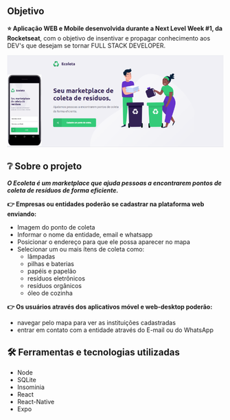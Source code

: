 ## Objetivo
**:star: Aplicação WEB e Mobile desenvolvida durante a Next Level Week #1, da Rocketseat**, com o objetivo de insentivar e propagar conhecimento aos DEV's que desejam se tornar FULL STACK DEVELOPER.

![](https://github.com/TiagoCiceri/nlw-01/blob/master/apresentacao800x600.png)

## :grey_question: Sobre o projeto
***O Ecoleta é um marketplace que ajuda pessoas a encontrarem pontos de coleta de resíduos de forma eficiente.***

**:point_right: Empresas ou entidades poderão se cadastrar na plataforma web enviando:**
  * Imagem do ponto de coleta
  * Informar o nome da entidade, email e whatsapp
  * Posicionar o endereço para que ele possa aparecer no mapa
  * Selecionar um ou mais ítens de coleta como: 
    - lâmpadas
    - pilhas e baterias
    - papéis e papelão
    - resíduos eletrônicos
    - resíduos orgânicos
    - óleo de cozinha

**:point_right: Os usuários através dos aplicativos móvel e web-desktop poderão:**
  * navegar pelo mapa para ver as instituições cadastradas
  * entrar em contato com a entidade através do E-mail ou do WhatsApp
  
## :hammer_and_wrench: Ferramentas e tecnologias utilizadas
 * Node
 * SQLite
 * Insominia
 * React
 * React-Native
 * Expo
